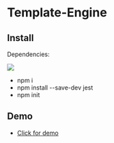 # Template-Engine

## Install

Dependencies: 

![](image/dependencies.PNG)

* npm i
* npm install --save-dev jest
* npm init

## Demo

* <a href="https://drive.google.com/file/d/1yvJQJ8KwpDJHZ8nf7u2sNV15bTBD2cBw/view" target="_blank">Click for demo</a>
